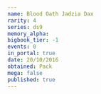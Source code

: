 ```yaml
---
name: Blood Oath Jadzia Dax
rarity: 4
series: ds9
memory_alpha:
bigbook_tier: -1
events: 0
in_portal: true
date: 20/10/2016
obtained: Pack
mega: false
published: true
---
```



